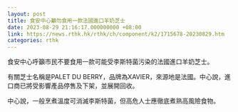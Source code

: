 ```yaml
---
layout: post
title: 食安中心籲勿食用一款法國進口羊奶芝士
date: 2023-08-29 21:16:17.000000000 +08:00
link: https://news.rthk.hk/rthk/ch/component/k2/1715678-20230829.htm
categories: rthk
---
```


食安中心呼籲市民不要食用一款可能受李斯特菌污染的法國進口羊奶芝士。

有關芝士名稱是PALET DU BERRY，品牌為XAVIER，來源地是法國。中心說，進口商已將受影響產品停售及下架，並展開回收。

中心說，一般烹煮溫度可消滅李斯特菌，但高危人士應徹底煮熟高風險食物。
